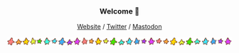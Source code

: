 <h3 align="center">Welcome 🍵</h3>
<p align="center">
  <a href="https://workwithcarolyn.com">Website</a> /
  <a href="https://twitter.com/carolstran">Twitter</a> /
  <a href="https://mastodon.online/@carolstran">Mastodon</a>
  <br><br>
  <img src="https://github.com/carolstran/carolstran/blob/main/stars.gif" />
</p>

<!--
Some ideas for later:

- 🔭 I’m currently working on ...
- 🌱 I’m currently learning ...
- 👯 I’m looking to collaborate on ...
- 🤔 I’m looking for help with ...
- 💬 Ask me about ...
- 📫 How to reach me: ...
- 😄 Pronouns: ...
- ⚡ Fun fact: ...
-->
